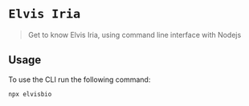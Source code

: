 # `Elvis Iria`

> Get to know Elvis Iria, using command line interface with Nodejs

## Usage

To use the CLI run the following command:

```sh
npx elvisbio

```